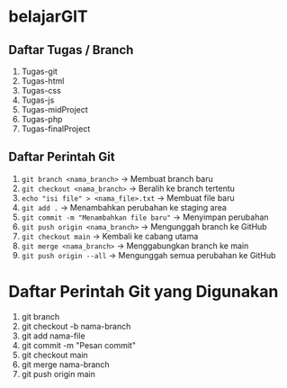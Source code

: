 # belajarGIT

## Daftar Tugas / Branch
1. Tugas-git  
2. Tugas-html  
3. Tugas-css  
4. Tugas-js  
5. Tugas-midProject  
6. Tugas-php  
7. Tugas-finalProject
## Daftar Perintah Git
1. `git branch <nama_branch>` → Membuat branch baru  
2. `git checkout <nama_branch>` → Beralih ke branch tertentu  
3. `echo "isi file" > <nama_file>.txt` → Membuat file baru  
4. `git add .` → Menambahkan perubahan ke staging area  
5. `git commit -m "Menambahkan file baru"` → Menyimpan perubahan  
6. `git push origin <nama_branch>` → Mengunggah branch ke GitHub  
7. `git checkout main` → Kembali ke cabang utama  
8. `git merge <nama_branch>` → Menggabungkan branch ke main  
9. `git push origin --all` → Mengunggah semua perubahan ke GitHub  

# Daftar Perintah Git yang Digunakan
1. git branch
2. git checkout -b nama-branch
3. git add nama-file
4. git commit -m "Pesan commit"
5. git checkout main
6. git merge nama-branch
7. git push origin main
